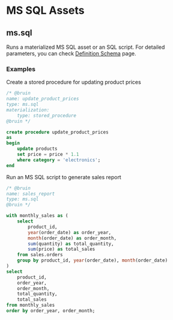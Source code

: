 # MS SQL Assets
## ms.sql
Runs a materialized MS SQL asset or an SQL script.
For detailed parameters, you can check [Definition Schema](definition-schema.md) page.

### Examples
Create a stored procedure for updating product prices
```sql
/* @bruin
name: update_product_prices
type: ms.sql
materialization:
    type: stored_procedure
@bruin */

create procedure update_product_prices
as
begin
    update products
    set price = price * 1.1
    where category = 'electronics';
end
```

Run an MS SQL script to generate sales report
```sql
/* @bruin
name: sales_report
type: ms.sql
@bruin */

with monthly_sales as (
    select
        product_id,
        year(order_date) as order_year,
        month(order_date) as order_month,
        sum(quantity) as total_quantity,
        sum(price) as total_sales
    from sales.orders
    group by product_id, year(order_date), month(order_date)
)
select
    product_id,
    order_year,
    order_month,
    total_quantity,
    total_sales
from monthly_sales
order by order_year, order_month;
```
